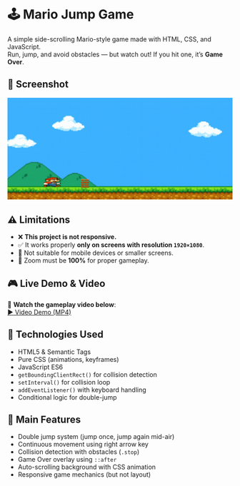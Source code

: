 # 🕹️ Mario Jump Game

A simple side-scrolling Mario-style game made with HTML, CSS, and JavaScript.  
Run, jump, and avoid obstacles — but watch out! If you hit one, it’s **Game Over**.  

## 👾 Screenshot

![Gameplay Screenshot](img/Screenshot%202025-08-02%20204047.png)

## ⚠️ Limitations

- ❌ **This project is not responsive.**
- ✅ It works properly **only on screens with resolution `1920×1080`**.
- 📱 Not suitable for mobile devices or smaller screens.
- 🔁 Zoom must be **100%** for proper gameplay.

## 🎮 Live Demo & Video

🎥 **Watch the gameplay video below**:  
[▶️ Video Demo (MP4)](https://setarehomadian80.github.io/SuperMario-Game/)

## 🚀 Technologies Used

- HTML5 & Semantic Tags
- Pure CSS (animations, keyframes)
- JavaScript ES6
- `getBoundingClientRect()` for collision detection
- `setInterval()` for collision loop
- `addEventListener()` with keyboard handling
- Conditional logic for double-jump

## 🧠 Main Features

- Double jump system (jump once, jump again mid-air)
- Continuous movement using right arrow key
- Collision detection with obstacles (`.stop`)
- Game Over overlay using `::after`
- Auto-scrolling background with CSS animation
- Responsive game mechanics (but not layout)

